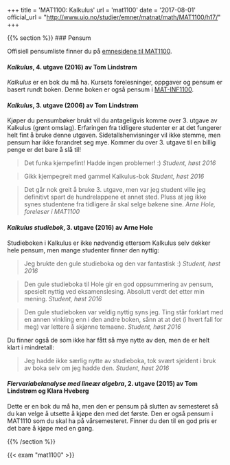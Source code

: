 +++
title = 'MAT1100: Kalkulus'
url = 'mat1100'
date = '2017-08-01'
official_url = "http://www.uio.no/studier/emner/matnat/math/MAT1100/h17/"
+++

<div>
{{% section %}}
### Pensum

Offisiell pensumliste finner du på [emnesidene til MAT1100](http://www.uio.no/studier/emner/matnat/math/MAT1100/h17/pensumliste/).

#### *Kalkulus*, 4. utgave (2016) av Tom Lindstrøm

*Kalkulus* er en bok du må ha. Kursets forelesninger, oppgaver og pensum er basert rundt boken. Denne boken er også pensum i [MAT-INF1100](/mat-inf1100).

#### *Kalkulus*, 3. utgave (2006) av Tom Lindstrøm

Kjøper du pensumbøker brukt vil du antageligvis komme over 3. utgave av Kalkulus (grønt omslag). Erfaringen fra tidligere studenter er at det fungerer helt fint å bruke denne utgaven. Sidetallshenvisninger vil ikke stemme, men pensum har ikke forandret seg mye. Kommer du over 3. utgave til en billig penge er det bare å slå til!

<div class="quote-list">
<blockquote>
Det funka kjempefint! Hadde ingen problemer! :)
<cite>Student, høst 2016</cite>
</blockquote>

<blockquote>
Gikk kjempegreit med gammel Kalkulus-bok
<cite>Student, høst 2016</cite>
</blockquote>

<blockquote>
Det går nok greit å bruke 3. utgave, men var jeg student ville jeg definitivt spart de hundrelappene et annet sted. Pluss at jeg ikke synes studentene fra tidligere år skal selge bøkene sine.
<cite>Arne Hole, foreleser i MAT1100</cite>
</blockquote>
</div>

#### *Kalkulus studiebok*, 3. utgave (2016) av Arne Hole

Studieboken i Kalkulus er ikke nødvendig ettersom Kalkulus selv dekker hele pensum, men mange studenter finner den nyttig:

<div class="quote-list">
<blockquote>
Jeg brukte den gule studieboka og den var fantastisk :)
<cite>Student, høst 2016</cite>
</blockquote>

<blockquote>
Den gule studieboka til Hole gir en god oppsummering av pensum, spesielt nyttig ved eksamenslesing. Absolutt verdt det etter min mening.
<cite>Student, høst 2016</cite>
</blockquote>

<blockquote>
Den gule studieboken var veldig nyttig syns jeg. Ting står forklart med en annen vinkling enn i den andre boken, sånn at at det (i hvert fall for meg) var lettere å skjønne temaene.
<cite>Student, høst 2016</cite>
</blockquote>
</div>

Du finner også de som ikke har fått så mye nytte av den, men de er helt klart i mindretall:

<div class="quote-list">
<blockquote>
Jeg hadde ikke særlig nytte av studieboka, tok svært sjeldent i bruk av boka selv om jeg hadde den.
<cite>Student, høst 2016</cite>
</blockquote>
</div>

#### *Flervariabelanalyse med lineær algebra*, 2. utgave (2015) av Tom Lindstrøm og Klara Hveberg

Dette er en bok du må ha, men den er pensum på slutten av semesteret så du kan velge å utsette å kjøpe den med det første. Den er også pensum i MAT1110 som du skal ha på vårsemesteret. Finner du den til en god pris er det bare å kjøpe med en gang.

{{% /section %}}

{{< exam "mat1100" >}}
</div>
